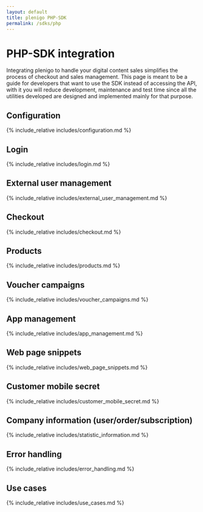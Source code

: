 ```yaml
---
layout: default
title: plenigo PHP-SDK
permalink: /sdks/php
---
```


# PHP-SDK integration

Integrating plenigo to handle your digital content sales simplifies the process of checkout and sales management. This page is meant to be a guide for 
developers that want to use the SDK instead of accessing the API, with it you will reduce development, maintenance and test time since all the utilities 
developed are designed and implemented mainly for that purpose.
 
## Configuration

{% include_relative includes/configuration.md %}

## Login
   
{% include_relative includes/login.md %}

## External user management
   
{% include_relative includes/external_user_management.md %}

## Checkout
   
{% include_relative includes/checkout.md %}

## Products
   
{% include_relative includes/products.md %}

## Voucher campaigns
   
{% include_relative includes/voucher_campaigns.md %}

## App management
   
{% include_relative includes/app_management.md %}

## Web page snippets
   
{% include_relative includes/web_page_snippets.md %}

## Customer mobile secret
   
{% include_relative includes/customer_mobile_secret.md %}

## Company information (user/order/subscription)
   
{% include_relative includes/statistic_information.md %}

## Error handling
   
{% include_relative includes/error_handling.md %}

## Use cases
   
{% include_relative includes/use_cases.md %}
